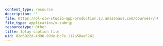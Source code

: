 ```yaml
---
content_type: resource
description: ''
file: https://ol-ocw-studio-app-production.s3.amazonaws.com/courses/7-05-general-biochemistry-spring-2020/82d6922d4d9099debc7e117a50aa5241_Ed0Wg-5YYCk.srt
file_type: application/x-subrip
resourcetype: Other
title: 3play caption file
uid: 82d6922d-4d90-99de-bc7e-117a50aa5241
---
```

